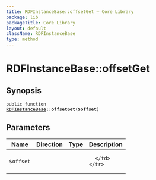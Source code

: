 ```yaml
---
title: RDFInstanceBase::offsetGet — Core Library
package: lib
packageTitle: Core Library
layout: default
className: RDFInstanceBase
type: method
---
```


# RDFInstanceBase::offsetGet

## Synopsis

<code>public function <b><a href="RDFInstanceBase">RDFInstanceBase</a>::offsetGet</b>(<b>$offset</b>)</code>

## Parameters

<table>
  <thead>
    <tr>
      <th>Name</th>
      <th>Direction</th>
      <th>Type</th>
      <th>Description</th>
    </tr>
  </thead>
  <tbody>
    <tr>
      <td><code>$offset</code>
      <td><i></i></td>
      <td></td>
      <td>

      </td>
    </tr>
  </tbody>
</table>

